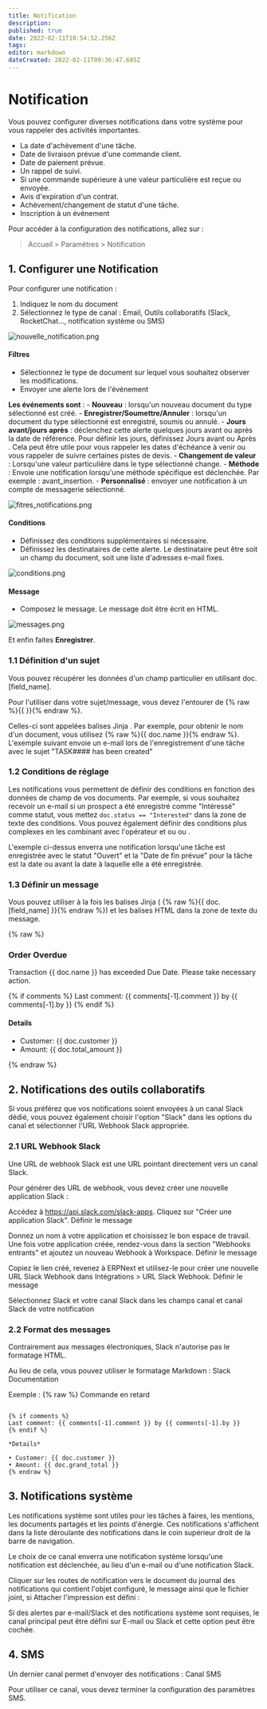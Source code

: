 ```yaml
---
title: Notification
description: 
published: true
date: 2022-02-11T10:54:52.256Z
tags: 
editor: markdown
dateCreated: 2022-02-11T09:36:47.685Z
---
```


# Notification

Vous pouvez configurer diverses notifications dans votre système pour vous rappeler des activités importantes.

- La date d'achèvement d'une tâche.
- Date de livraison prévue d'une commande client.
- Date de paiement prévue.
- Un rappel de suivi.
- Si une commande supérieure à une valeur particulière est reçue ou envoyée.
- Avis d'expiration d'un contrat.
- Achèvement/changement de statut d'une tâche.
- Inscription à un événement

Pour accéder à la configuration des notifications, allez sur :

> Accueil > Paramètres > Notification

## 1. Configurer une Notification

Pour configurer une notification :

1. Indiquez le nom du document
2. Sélectionnez le type de canal : Email, Outils collaboratifs (Slack, RocketChat..., notification système ou SMS)

![nouvelle_notification.png](/settings/notifications/nouvelle_notification.png)

#### Filtres

- Sélectionnez le type de document sur lequel vous souhaitez observer les modifications.
- Envoyer une alerte lors de l'événement
 
**Les événements sont** :
	- **Nouveau** : lorsqu'un nouveau document du type sélectionné est créé.
	- **Enregistrer/Soumettre/Annuler** : lorsqu'un document du type sélectionné est enregistré, soumis ou annulé.
	- **Jours avant/jours après** : déclenchez cette alerte quelques jours avant ou après la date de référence. Pour définir les jours, définissez Jours avant ou Après . Cela peut être utile pour vous rappeler les dates d'échéance à venir ou vous rappeler de suivre certaines pistes de devis.
	- **Changement de valeur** : Lorsqu'une valeur particulière dans le type sélectionné change.
	- **Méthode** : Envoie une notification lorsqu'une méthode spécifique est déclenchée. Par exemple : avant_insertion.
	- **Personnalisé** : envoyer une notification à un compte de messagerie sélectionné.

![fitres_notifications.png](/settings/notifications/fitres_notifications.png)

#### Conditions

- Définissez des conditions supplémentaires si nécessaire.
- Définissez les destinataires de cette alerte. Le destinataire peut être soit un champ du document, soit une liste d'adresses e-mail fixes.

![conditions.png](/settings/notifications/conditions.png)

#### Message

- Composez le message. Le message doit être écrit en HTML.

![messages.png](/settings/notifications/messages.png)

Et enfin faites **Enregistrer**.

### 1.1 Définition d'un sujet

Vous pouvez récupérer les données d'un champ particulier en utilisant doc.[field_name]. 

Pour l'utiliser dans votre sujet/message, vous devez l'entourer de {% raw %}{{ }}{% endraw %}. 

Celles-ci sont appelées balises Jinja . Par exemple, pour obtenir le nom d'un document, vous utilisez {% raw %}{{ doc.name }}{% endraw %}. L'exemple suivant envoie un e-mail lors de l'enregistrement d'une tâche avec le sujet "TASK#### has been created"


### 1.2 Conditions de réglage

Les notifications vous permettent de définir des conditions en fonction des données de champ de vos documents. Par exemple, si vous souhaitez recevoir un e-mail si un prospect a été enregistré comme "Intéressé" comme statut, vous mettez `doc.status == "Interested"` dans la zone de texte des conditions. Vous pouvez également définir des conditions plus complexes en les combinant avec l'opérateur et ou ou .

L'exemple ci-dessus enverra une notification lorsqu'une tâche est enregistrée avec le statut "Ouvert" et la "Date de fin prévue" pour la tâche est la date ou avant la date à laquelle elle a été enregistrée.

### 1.3 Définir un message

Vous pouvez utiliser à la fois les balises Jinja ( {% raw %}{{ doc.[field_name] }}{% endraw %}) et les balises HTML dans la zone de texte du message.

{% raw %}<h3>Order Overdue</h3>

<p>Transaction {{ doc.name }} has exceeded Due Date. Please take necessary action.</p>

<!-- show last comment -->
{% if comments %}
Last comment: {{ comments[-1].comment }} by {{ comments[-1].by }}
{% endif %}

<h4>Details</h4>

<ul>
<li>Customer: {{ doc.customer }}
</li><li>Amount: {{ doc.total_amount }}
</li></ul>{% endraw %}


## 2. Notifications des outils collaboratifs

Si vous préférez que vos notifications soient envoyées à un canal Slack dédié, vous pouvez également choisir l'option "Slack" dans les options du canal et sélectionner l'URL Webhook Slack appropriée.

### 2.1 URL Webhook Slack

Une URL de webhook Slack est une URL pointant directement vers un canal Slack.

Pour générer des URL de webhook, vous devez créer une nouvelle application Slack :

Accédez à https://api.slack.com/slack-apps.
Cliquez sur "Créer une application Slack". Définir le message

Donnez un nom à votre application et choisissez le bon espace de travail. Une fois votre application créée, rendez-vous dans la section "Webhooks entrants" et ajoutez un nouveau Webhook à Workspace. Définir le message

Copiez le lien créé, revenez à ERPNext et utilisez-le pour créer une nouvelle URL Slack Webhook dans Intégrations > URL Slack Webhook. Définir le message

Sélectionnez Slack et votre canal Slack dans les champs canal et canal Slack de votre notification

### 2.2 Format des messages

Contrairement aux messages électroniques, Slack n'autorise pas le formatage HTML.

Au lieu de cela, vous pouvez utiliser le formatage Markdown : Slack Documentation

Exemple : {% raw %} Commande en retard

```Transaction {{ doc.name }} has exceeded Due Date. Please take the necessary action.

{% if comments %}
Last comment: {{ comments[-1].comment }} by {{ comments[-1].by }}
{% endif %}

*Details*

• Customer: {{ doc.customer }}
• Amount: {{ doc.grand_total }}
{% endraw %}
````

## 3. Notifications système

Les notifications système sont utiles pour les tâches à faires, les mentions, les documents partagés et les points d'énergie. Ces notifications s'affichent dans la liste déroulante des notifications dans le coin supérieur droit de la barre de navigation.


Le choix de ce canal enverra une notification système lorsqu'une notification est déclenchée, au lieu d'un e-mail ou d'une notification Slack.

Cliquer sur les routes de notification vers le document du journal des notifications qui contient l'objet configuré, le message ainsi que le fichier joint, si Attacher l'impression est défini :

Si des alertes par e-mail/Slack et des notifications système sont requises, le canal principal peut être défini sur E-mail ou Slack et cette option peut être cochée.

## 4. SMS

Un dernier canal permet d'envoyer des notifications : Canal SMS

Pour utiliser ce canal, vous devez terminer la configuration des paramètres SMS.